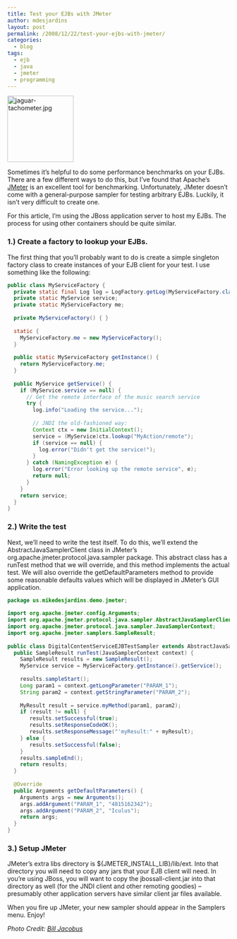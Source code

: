 ```yaml
---
title: Test your EJBs with JMeter
author: mdesjardins
layout: post
permalink: /2008/12/22/test-your-ejbs-with-jmeter/
categories:
  - blog
tags:
  - ejb
  - java
  - jmeter
  - programming
---
```

<img class="alignright size-thumbnail wp-image-198" title="jaguar-tachometer.jpg" src="http://www.cereslogic.com/pages/wp-content/uploads/2008/12/jaguar-tachometer-150x150.jpg" alt="jaguar-tachometer.jpg" width="150" height="150" />

Sometimes it&#8217;s helpful to do some performance benchmarks on your EJBs. There are a few different ways to do this, but I&#8217;ve found that Apache&#8217;s [JMeter][1] is an excellent tool for benchmarking. Unfortunately, JMeter doesn&#8217;t come with a general-purpose sampler for testing arbitrary EJBs. Luckily, it isn&#8217;t very difficult to create one.

For this article, I&#8217;m using the JBoss application server to host my EJBs. The process for using other containers should be quite similar.

### 1.) Create a factory to lookup your EJBs.

The first thing that you&#8217;ll probably want to do is create a simple singleton factory class to create instances of your EJB client for your test. I use something like the following:


```java
public class MyServiceFactory {
  private static final Log log = LogFactory.getLog(MyServiceFactory.class);
  private static MyService service;
  private static MyServiceFactory me;
 
  private MyServiceFactory() { }
 
  static {
    MyServiceFactory.me = new MyServiceFactory();
  }
 
  public static MyServiceFactory getInstance() {
    return MyServiceFactory.me;
  }
 
  public MyService getService() {
    if (MyService.service == null) {
      // Get the remote interface of the music search service
      try {
        log.info("Loading the service...");
 
        // JNDI the old-fashioned way:
        Context ctx = new InitialContext();
        service = (MyService)ctx.lookup("MyAction/remote");
        if (service == null) {
          log.error("Didn't get the service!");
        }
      } catch (NamingException e) {
        log.error("Error looking up the remote service", e);
        return null;
      }
    }
    return service;
  }
}
```


### 2.) Write the test

Next, we&#8217;ll need to write the test itself. To do this, we&#8217;ll extend the AbstractJavaSamplerClient class in JMeter&#8217;s org.apache.jmeter.protocol.java.sampler package. This abstract class has a runTest method that we will override, and this method implements the actual test. We will also override the getDefaultParameters method to provide some reasonable defaults values which will be displayed in JMeter&#8217;s GUI application.

``` java
package us.mikedesjardins.demo.jmeter;
 
import org.apache.jmeter.config.Arguments;
import org.apache.jmeter.protocol.java.sampler.AbstractJavaSamplerClient;
import org.apache.jmeter.protocol.java.sampler.JavaSamplerContext;
import org.apache.jmeter.samplers.SampleResult;
 
public class DigitalContentServiceEJBTestSampler extends AbstractJavaSamplerClient {
  public SampleResult runTest(JavaSamplerContext context) {
    SampleResult results = new SampleResult();
    MyService service = MyServiceFactory.getInstance().getService();
 
    results.sampleStart();
    Long param1 = context.getLongParameter("PARAM_1");
    String param2 = context.getStringParameter("PARAM_2");
 
    MyResult result = service.myMethod(param1, param2);
    if (result != null) {
       results.setSuccessful(true);
       results.setResponseCodeOK();
       results.setResponseMessage("'myResult:" + myResult);
    } else {
       results.setSuccessful(false);
    }
    results.sampleEnd();
    return results;
  }
 
  @Override
  public Arguments getDefaultParameters() {
    Arguments args = new Arguments();
    args.addArgument("PARAM_1", "4815162342");
    args.addArgument("PARAM_2", "Iculus");
    return args;
  }
}
```

### 3.) Setup JMeter

JMeter&#8217;s extra libs directory is ${JMETER\_INSTALL\_LIB}/lib/ext. Into that directory you will need to copy any jars that your EJB client will need. In you&#8217;re using JBoss, you will want to copy the jbossall-client.jar into that directory as well (for the JNDI client and other remoting goodies) &#8211; presumably other application servers have similar client jar files available.

When you fire up JMeter, your new sampler should appear in the Samplers menu. Enjoy!

*Photo Credit: [Bill Jacobus][2]*

 [1]: http://jakarta.apache.org/jmeter
 [2]: http://flickr.com/people/billjacobus1/